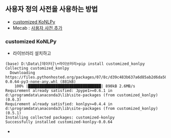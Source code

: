 ## 사용자 정의 사전을 사용하는 방법
- [customized KoNLPy](https://github.com/lovit/customized_konlpy)
- Mecab : [사용자 사전 추가](https://bitbucket.org/eunjeon/mecab-ko-dic/src/ce04f82ab0083fb24e4e542e69d9e88a672c3325/final/user-dic/?at=master)
  
### customized KoNLPy
- 라이브러리 설치하고
~~~
(base) D:\Data\[데이터]\+라이브러리>pip install customized_konlpy
Collecting customized_konlpy
  Downloading https://files.pythonhosted.org/packages/07/8c/d39c483b637a6d85ab2d6da50012810628982bbd5279818bdc5dd1e7da51/customized_konlpy-0.0.64-py3-none-any.whl (881kB)
    100% |████████████████████████████████| 890kB 2.6MB/s
Requirement already satisfied: Jpype1>=0.6.1 in d:\programdata\anaconda3\lib\site-packages (from customized_konlpy) (0.6.3)
Requirement already satisfied: konlpy>=0.4.4 in d:\programdata\anaconda3\lib\site-packages (from customized_konlpy) (0.5.1)
Installing collected packages: customized-konlpy
Successfully installed customized-konlpy-0.0.64
~~~
- 
